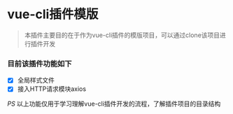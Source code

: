 # vue-cli插件模版

> 本插件主要目的在于作为vue-cli插件的模版项目，可以通过clone该项目进行插件开发

### 目前该插件功能如下

- [x] 全局样式文件
- [x] 接入HTTP请求模块axios

*PS* 以上功能仅用于学习理解vue-cli插件开发的流程，了解插件项目的目录结构
